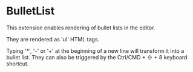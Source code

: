 # BulletList

This extension enables rendering of bullet lists in the editor.

They are rendered as 'ul' HTML tags.

Typing '*', '-' or '+' at the beginning of a new line will transform
it into a bullet list. They can also be triggered
by the Ctrl/CMD + ⇧ + 8 keyboard shortcut.
